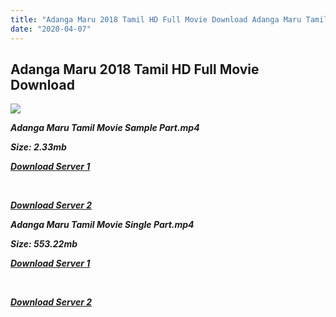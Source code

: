 ```yaml
---
title: "Adanga Maru 2018 Tamil HD Full Movie Download Adanga Maru Tamil HD Movie Download"
date: "2020-04-07"
---
```


## Adanga Maru 2018 Tamil HD Full Movie Download 

![](https://images.moviebuff.com/ce6a3359-4337-41b3-9660-83e6700ae175?w=1000)

**_Adanga Maru Tamil Movie Sample Part.mp4_**

**_Size: 2.33mb_**

**_[Download Server 1](http://b8.wetransfer.vip/files/Tamil{dd491190c7c44e72d5bc6265d8d28d52dc406d5dbea1734fee0f652b09d71bf7}20Movies/Tamil{dd491190c7c44e72d5bc6265d8d28d52dc406d5dbea1734fee0f652b09d71bf7}202018{dd491190c7c44e72d5bc6265d8d28d52dc406d5dbea1734fee0f652b09d71bf7}20Movies/Adanga{dd491190c7c44e72d5bc6265d8d28d52dc406d5dbea1734fee0f652b09d71bf7}20Maru{dd491190c7c44e72d5bc6265d8d28d52dc406d5dbea1734fee0f652b09d71bf7}20(2018)/Adanga{dd491190c7c44e72d5bc6265d8d28d52dc406d5dbea1734fee0f652b09d71bf7}20Maru{dd491190c7c44e72d5bc6265d8d28d52dc406d5dbea1734fee0f652b09d71bf7}20(2018){dd491190c7c44e72d5bc6265d8d28d52dc406d5dbea1734fee0f652b09d71bf7}20HDRip/Adanga{dd491190c7c44e72d5bc6265d8d28d52dc406d5dbea1734fee0f652b09d71bf7}20Maru{dd491190c7c44e72d5bc6265d8d28d52dc406d5dbea1734fee0f652b09d71bf7}20(2018){dd491190c7c44e72d5bc6265d8d28d52dc406d5dbea1734fee0f652b09d71bf7}20Sample{dd491190c7c44e72d5bc6265d8d28d52dc406d5dbea1734fee0f652b09d71bf7}20(640x360).mp4)_**

**_[  
](http://b8.wetransfer.vip/files/Tamil{dd491190c7c44e72d5bc6265d8d28d52dc406d5dbea1734fee0f652b09d71bf7}20Movies/Tamil{dd491190c7c44e72d5bc6265d8d28d52dc406d5dbea1734fee0f652b09d71bf7}202018{dd491190c7c44e72d5bc6265d8d28d52dc406d5dbea1734fee0f652b09d71bf7}20Movies/Adanga{dd491190c7c44e72d5bc6265d8d28d52dc406d5dbea1734fee0f652b09d71bf7}20Maru{dd491190c7c44e72d5bc6265d8d28d52dc406d5dbea1734fee0f652b09d71bf7}20(2018)/Adanga{dd491190c7c44e72d5bc6265d8d28d52dc406d5dbea1734fee0f652b09d71bf7}20Maru{dd491190c7c44e72d5bc6265d8d28d52dc406d5dbea1734fee0f652b09d71bf7}20(2018){dd491190c7c44e72d5bc6265d8d28d52dc406d5dbea1734fee0f652b09d71bf7}20HDRip/Adanga{dd491190c7c44e72d5bc6265d8d28d52dc406d5dbea1734fee0f652b09d71bf7}20Maru{dd491190c7c44e72d5bc6265d8d28d52dc406d5dbea1734fee0f652b09d71bf7}20(2018){dd491190c7c44e72d5bc6265d8d28d52dc406d5dbea1734fee0f652b09d71bf7}20Sample{dd491190c7c44e72d5bc6265d8d28d52dc406d5dbea1734fee0f652b09d71bf7}20(640x360).mp4)_**

**_[Download Server 2](http://b8.wetransfer.vip/files/Tamil{dd491190c7c44e72d5bc6265d8d28d52dc406d5dbea1734fee0f652b09d71bf7}20Movies/Tamil{dd491190c7c44e72d5bc6265d8d28d52dc406d5dbea1734fee0f652b09d71bf7}202018{dd491190c7c44e72d5bc6265d8d28d52dc406d5dbea1734fee0f652b09d71bf7}20Movies/Adanga{dd491190c7c44e72d5bc6265d8d28d52dc406d5dbea1734fee0f652b09d71bf7}20Maru{dd491190c7c44e72d5bc6265d8d28d52dc406d5dbea1734fee0f652b09d71bf7}20(2018)/Adanga{dd491190c7c44e72d5bc6265d8d28d52dc406d5dbea1734fee0f652b09d71bf7}20Maru{dd491190c7c44e72d5bc6265d8d28d52dc406d5dbea1734fee0f652b09d71bf7}20(2018){dd491190c7c44e72d5bc6265d8d28d52dc406d5dbea1734fee0f652b09d71bf7}20HDRip/Adanga{dd491190c7c44e72d5bc6265d8d28d52dc406d5dbea1734fee0f652b09d71bf7}20Maru{dd491190c7c44e72d5bc6265d8d28d52dc406d5dbea1734fee0f652b09d71bf7}20(2018){dd491190c7c44e72d5bc6265d8d28d52dc406d5dbea1734fee0f652b09d71bf7}20Sample{dd491190c7c44e72d5bc6265d8d28d52dc406d5dbea1734fee0f652b09d71bf7}20(640x360).mp4)_**

**_Adanga Maru Tamil Movie Single Part.mp4_**

**_Size: 553.22mb_**

**_[Download Server 1](http://b8.wetransfer.vip/files/Tamil{dd491190c7c44e72d5bc6265d8d28d52dc406d5dbea1734fee0f652b09d71bf7}20Movies/Tamil{dd491190c7c44e72d5bc6265d8d28d52dc406d5dbea1734fee0f652b09d71bf7}202018{dd491190c7c44e72d5bc6265d8d28d52dc406d5dbea1734fee0f652b09d71bf7}20Movies/Adanga{dd491190c7c44e72d5bc6265d8d28d52dc406d5dbea1734fee0f652b09d71bf7}20Maru{dd491190c7c44e72d5bc6265d8d28d52dc406d5dbea1734fee0f652b09d71bf7}20(2018)/Adanga{dd491190c7c44e72d5bc6265d8d28d52dc406d5dbea1734fee0f652b09d71bf7}20Maru{dd491190c7c44e72d5bc6265d8d28d52dc406d5dbea1734fee0f652b09d71bf7}20(2018){dd491190c7c44e72d5bc6265d8d28d52dc406d5dbea1734fee0f652b09d71bf7}20HDRip/Adanga{dd491190c7c44e72d5bc6265d8d28d52dc406d5dbea1734fee0f652b09d71bf7}20Maru{dd491190c7c44e72d5bc6265d8d28d52dc406d5dbea1734fee0f652b09d71bf7}20(2018){dd491190c7c44e72d5bc6265d8d28d52dc406d5dbea1734fee0f652b09d71bf7}20Single{dd491190c7c44e72d5bc6265d8d28d52dc406d5dbea1734fee0f652b09d71bf7}20Part{dd491190c7c44e72d5bc6265d8d28d52dc406d5dbea1734fee0f652b09d71bf7}20(640x360).mp4)_**

**_[  
](http://b8.wetransfer.vip/files/Tamil{dd491190c7c44e72d5bc6265d8d28d52dc406d5dbea1734fee0f652b09d71bf7}20Movies/Tamil{dd491190c7c44e72d5bc6265d8d28d52dc406d5dbea1734fee0f652b09d71bf7}202018{dd491190c7c44e72d5bc6265d8d28d52dc406d5dbea1734fee0f652b09d71bf7}20Movies/Adanga{dd491190c7c44e72d5bc6265d8d28d52dc406d5dbea1734fee0f652b09d71bf7}20Maru{dd491190c7c44e72d5bc6265d8d28d52dc406d5dbea1734fee0f652b09d71bf7}20(2018)/Adanga{dd491190c7c44e72d5bc6265d8d28d52dc406d5dbea1734fee0f652b09d71bf7}20Maru{dd491190c7c44e72d5bc6265d8d28d52dc406d5dbea1734fee0f652b09d71bf7}20(2018){dd491190c7c44e72d5bc6265d8d28d52dc406d5dbea1734fee0f652b09d71bf7}20HDRip/Adanga{dd491190c7c44e72d5bc6265d8d28d52dc406d5dbea1734fee0f652b09d71bf7}20Maru{dd491190c7c44e72d5bc6265d8d28d52dc406d5dbea1734fee0f652b09d71bf7}20(2018){dd491190c7c44e72d5bc6265d8d28d52dc406d5dbea1734fee0f652b09d71bf7}20Single{dd491190c7c44e72d5bc6265d8d28d52dc406d5dbea1734fee0f652b09d71bf7}20Part{dd491190c7c44e72d5bc6265d8d28d52dc406d5dbea1734fee0f652b09d71bf7}20(640x360).mp4)_**

**_[Download Server 2](http://b8.wetransfer.vip/files/Tamil{dd491190c7c44e72d5bc6265d8d28d52dc406d5dbea1734fee0f652b09d71bf7}20Movies/Tamil{dd491190c7c44e72d5bc6265d8d28d52dc406d5dbea1734fee0f652b09d71bf7}202018{dd491190c7c44e72d5bc6265d8d28d52dc406d5dbea1734fee0f652b09d71bf7}20Movies/Adanga{dd491190c7c44e72d5bc6265d8d28d52dc406d5dbea1734fee0f652b09d71bf7}20Maru{dd491190c7c44e72d5bc6265d8d28d52dc406d5dbea1734fee0f652b09d71bf7}20(2018)/Adanga{dd491190c7c44e72d5bc6265d8d28d52dc406d5dbea1734fee0f652b09d71bf7}20Maru{dd491190c7c44e72d5bc6265d8d28d52dc406d5dbea1734fee0f652b09d71bf7}20(2018){dd491190c7c44e72d5bc6265d8d28d52dc406d5dbea1734fee0f652b09d71bf7}20HDRip/Adanga{dd491190c7c44e72d5bc6265d8d28d52dc406d5dbea1734fee0f652b09d71bf7}20Maru{dd491190c7c44e72d5bc6265d8d28d52dc406d5dbea1734fee0f652b09d71bf7}20(2018){dd491190c7c44e72d5bc6265d8d28d52dc406d5dbea1734fee0f652b09d71bf7}20Single{dd491190c7c44e72d5bc6265d8d28d52dc406d5dbea1734fee0f652b09d71bf7}20Part{dd491190c7c44e72d5bc6265d8d28d52dc406d5dbea1734fee0f652b09d71bf7}20(640x360).mp4)_**
